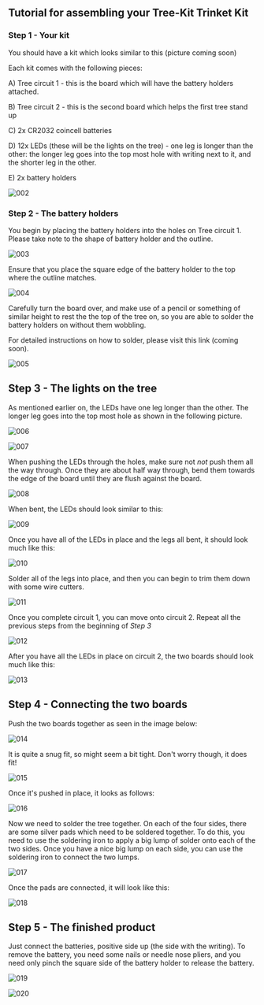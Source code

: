 ## Tutorial for assembling your Tree-Kit Trinket Kit ##

### Step 1 - Your kit

You should have a kit which looks similar to this
(picture coming soon)

Each kit comes with the following pieces:

A) Tree circuit 1 - this is the board which will have the battery holders attached.

B) Tree circuit 2 - this is the second board which helps the first tree stand up

C) 2x CR2032 coincell batteries

D) 12x LEDs (these will be the lights on the tree) - one leg is longer than the other: the longer leg goes into the top most hole with writing next to it, and the shorter leg in the other.

E) 2x battery holders

![002]

### Step 2 - The battery holders

You begin by placing the battery holders into the holes on Tree circuit 1. Please take note to the shape of battery holder and the outline.

![003]

Ensure that you place the square edge of the battery holder to the top where the outline matches.

![004]

Carefully turn the board over, and make use of a pencil or something of similar height to rest the the top of the tree on, so you are able to solder the battery holders on without them wobbling.

For detailed instructions on how to solder, please visit this link (coming soon).

![005]

## Step 3 - The lights on the tree

As mentioned earlier on, the LEDs have one leg longer than the other. The longer leg goes into the top most hole  as shown in the following picture.

![006]

![007]

When pushing the LEDs through the holes, make sure not *not* push them all the way through. Once they are about half way through, bend them towards the edge of the board until they are flush against the board.

![008]

When bent, the LEDs should look similar to this:

![009]

Once you have all of the LEDs in place and the legs all bent, it should look much like this:

![010]

Solder all of the legs into place, and then you can begin to trim them down with some wire cutters.

![011]

Once you complete circuit 1, you can move onto circuit 2. Repeat all the previous steps from the beginning of _Step 3_

![012]

After you have all the LEDs in place on circuit 2, the two boards should look much like this:

![013]

## Step 4 - Connecting the two boards

Push the two boards together as seen in the image below:

![014]

It is quite a snug fit, so might seem a bit tight. Don't worry though, it does fit!

![015]

Once it's pushed in place, it looks as follows:

![016]

Now we need to solder the tree together. On each of the four sides, there are some silver pads which need to be soldered together. To do this, you need to use the soldering iron to apply a big lump of solder onto each of the two sides. Once you have a nice big lump on each side, you can use the soldering iron to connect the two lumps.

![017]

Once the pads are connected, it will look like this:

![018]

## Step 5 - The finished product

Just connect the batteries, positive side up (the side with the writing). To remove the battery, you need some nails or needle nose pliers, and you need only pinch the square side of the battery holder to release the battery.

![019]

![020]



[002]: https://raw.github.com/Cyberlane/Tree-Kit-Trinket/master/img/002.jpg
[003]: https://raw.github.com/Cyberlane/Tree-Kit-Trinket/master/img/003.jpg
[004]: https://raw.github.com/Cyberlane/Tree-Kit-Trinket/master/img/004.jpg
[005]: https://raw.github.com/Cyberlane/Tree-Kit-Trinket/master/img/005.jpg
[006]: https://raw.github.com/Cyberlane/Tree-Kit-Trinket/master/img/006.jpg
[007]: https://raw.github.com/Cyberlane/Tree-Kit-Trinket/master/img/007.jpg
[008]: https://raw.github.com/Cyberlane/Tree-Kit-Trinket/master/img/008.jpg
[009]: https://raw.github.com/Cyberlane/Tree-Kit-Trinket/master/img/009.jpg
[010]: https://raw.github.com/Cyberlane/Tree-Kit-Trinket/master/img/010.jpg
[011]: https://raw.github.com/Cyberlane/Tree-Kit-Trinket/master/img/011.jpg
[012]: https://raw.github.com/Cyberlane/Tree-Kit-Trinket/master/img/012.jpg
[013]: https://raw.github.com/Cyberlane/Tree-Kit-Trinket/master/img/013.jpg
[014]: https://raw.github.com/Cyberlane/Tree-Kit-Trinket/master/img/014.jpg
[015]: https://raw.github.com/Cyberlane/Tree-Kit-Trinket/master/img/015.jpg
[016]: https://raw.github.com/Cyberlane/Tree-Kit-Trinket/master/img/016.jpg
[017]: https://raw.github.com/Cyberlane/Tree-Kit-Trinket/master/img/017.jpg
[018]: https://raw.github.com/Cyberlane/Tree-Kit-Trinket/master/img/018.jpg
[019]: https://raw.github.com/Cyberlane/Tree-Kit-Trinket/master/img/019.jpg
[020]: https://raw.github.com/Cyberlane/Tree-Kit-Trinket/master/img/020.jpg